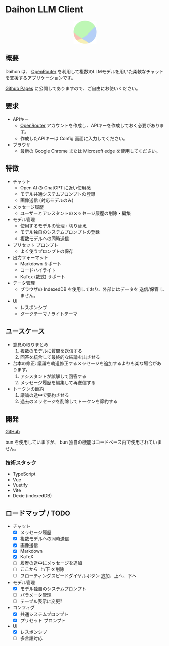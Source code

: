 # Daihon LLM Client

<img src="./src/assets/logo.svg" width="72" alt="logo" style="margin: auto; display: block;">

## 概要

Daihon は、 [OpenRouter](https://openrouter.ai/) を利用して複数のLLMモデルを用いた柔軟なチャットを支援するアプリケーションです。

[Github Pages](https://standstonecraft.github.io/daihon-llm-client/) に公開してありますので、ご自由にお使いください。

## 要求

- APIキー
  - [OpenRouter](https://openrouter.ai/) アカウントを作成し、APIキーを作成しておく必要があります。
  - 作成したAPIキーは Config 画面に入力してください。
- ブラウザ
  - 最新の Google Chrome または Microsoft edge を使用してください。

## 特徴

- チャット
  - Open AI の ChatGPT に近い使用感
  - モデル共通システムプロンプトの登録
  - 画像送信 (対応モデルのみ)
- メッセージ履歴
  - ユーザーとアシスタントのメッセージ履歴の削除・編集
- モデル管理
  - 使用するモデルの管理・切り替え
  - モデル独自のシステムプロンプトの登録
  - 複数モデルへの同時送信
- プリセット プロンプト
  - よく使うプロンプトの保存
- 出力フォーマット
  - Markdown サポート
  - コードハイライト
  - KaTex (数式) サポート
- データ管理
  - ブラウザの IndexedDB を使用しており、外部にはデータを 送信/保管 しません。
- UI
  - レスポンシブ
  - ダークテーマ / ライトテーマ

## ユースケース

- 意見の取りまとめ
  1. 複数のモデルに質問を送信する
  2. 回答を統合して最終的な結論を出させる
- 台本の修正: 議論を軌道修正するメッセージを追加するよりも楽な場合があります。
  1. アシスタントが誤解して回答する
  2. メッセージ履歴を編集して再送信する
- トークンの節約
  1. 議論の途中で要約させる
  2. 過去のメッセージを削除してトークンを節約する

## 開発

[GitHub](https://github.com/StandstoneCraft/daihon-llm-client)

bun を使用していますが、 bun 独自の機能はコードベース内で使用されていません。

### 技術スタック

- TypeScript 
- Vue 
- Vuetify 
- Vite 
- Dexie (indexedDB)

## ロードマップ / TODO

- チャット
  - [x] メッセージ履歴
  - [x] 複数モデルへの同時送信
  - [x] 画像送信
  - [x] Markdown
  - [x] KaTeX
  - [ ] 履歴の途中にメッセージを追加
  - [ ] ここから 上/下 を削除
  - [ ] フローティングスピードダイヤルボタン 追加、上へ、下へ
- モデル管理
  - [x] モデル独自のシステムプロンプト 
  - [ ] パラメータ管理
  - [ ] テーブル表示に変更?
- コンフィグ 
  - [x] 共通システムプロンプト
  - [x] プリセット プロンプト
- UI
  - [x] レスポンシブ
  - [ ] 多言語対応
